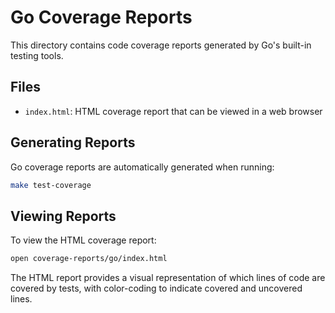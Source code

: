 # Go Coverage Reports

This directory contains code coverage reports generated by Go's built-in testing tools.

## Files

- `index.html`: HTML coverage report that can be viewed in a web browser

## Generating Reports

Go coverage reports are automatically generated when running:

```bash
make test-coverage
```

## Viewing Reports

To view the HTML coverage report:

```bash
open coverage-reports/go/index.html
```

The HTML report provides a visual representation of which lines of code are covered by tests, with color-coding to indicate covered and uncovered lines.